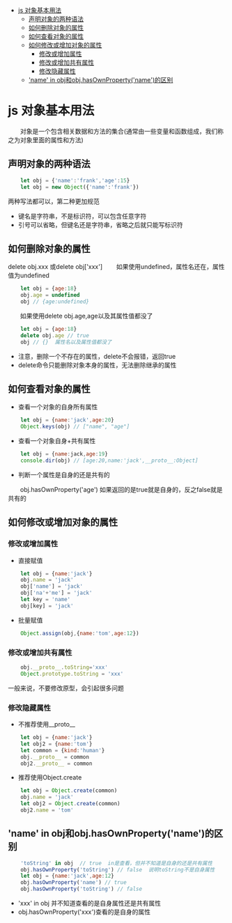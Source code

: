 - [js 对象基本用法](#js-对象基本用法)
  - [声明对象的两种语法](#声明对象的两种语法)
  - [如何删除对象的属性](#如何删除对象的属性)
  - [如何查看对象的属性](#如何查看对象的属性)
  - [如何修改或增加对象的属性](#如何修改或增加对象的属性)
    - [修改或增加属性](#修改或增加属性)
    - [修改或增加共有属性](#修改或增加共有属性)
    - [修改隐藏属性](#修改隐藏属性)
  - ['name' in obj和obj.hasOwnProperty('name')的区别](#name-in-obj和objhasownpropertyname的区别)


# js 对象基本用法

　　对象是一个包含相关数据和方法的集合(通常由一些变量和函数组成，我们称之为对象里面的属性和方法)

## 声明对象的两种语法
```javascript
    let obj = {'name':'frank','age':15}
    let obj = new Object({'name':'frank'})
```
两种写法都可以，第二种更加规范
* 键名是字符串，不是标识符，可以包含任意字符
* 引号可以省略，但键名还是字符串，省略之后就只能写标识符

## 如何删除对象的属性
delete obj.xxx 或delete obj['xxx']
　　如果使用undefined，属性名还在，属性值为undefined
```javascript
    let obj = {age:18}
    obj.age = undefined
    obj // {age:undefined}
```
　　如果使用delete obj.age,age以及其属性值都没了
```javascript
    let obj = {age:18}
    delete obj.age // true
    obj // {}  属性名以及属性值都没了
```
* 注意，删除一个不存在的属性，delete不会报错，返回true
* delete命令只能删除对象本身的属性，无法删除继承的属性

## 如何查看对象的属性
* 查看一个对象的自身所有属性
```javascript
    let obj = {name:'jack',age:20}
    Object.keys(obj) // ["name", "age"]
```

* 查看一个对象自身+共有属性
```javascript
    let obj = {name:jack,age:19}
    console.dir(obj) // [age:20,name:'jack',__proto__:Object]
```

* 判断一个属性是自身的还是共有的

　　obj.hasOwnProperty('age')
如果返回的是true就是自身的，反之false就是共有的


## 如何修改或增加对象的属性
### 修改或增加属性
* 直接赋值
```javascript
    let obj = {name:'jack'}
    obj.name = 'jack'
    obj['name'] = 'jack'
    obj['na'+'me'] = 'jack'
    let key = 'name'
    obj[key] = 'jack'
```
* 批量赋值
```javascript
    Object.assign(obj,{name:'tom',age:12})
```
### 修改或增加共有属性
```javascript
    obj.__proto__.toString='xxx'
    Object.prototype.toString = 'xxx'
```
一般来说，不要修改原型，会引起很多问题

### 修改隐藏属性
* 不推荐使用__proto__
```javascript
    let obj = {name:'jack'}
    let obj2 = {name:'tom'}
    let common = {kind:'human'}
    obj.__proto__ = common
    obj2.__proto__ = common
```
* 推荐使用Object.create
```javascript
    let obj = Object.create(common)
    obj.name = 'jack'
    let obj2 = Object.create(common)
    obj2.name = 'tom'
```

## 'name' in obj和obj.hasOwnProperty('name')的区别
```javascript
    'toString' in obj  // true  in是查看，但并不知道是自身的还是共有属性
    obj.hasOwnProperty('toString') // false  说明toString不是自身属性
    let obj = {name:'jack',age:12}
    obj.hasOwnProperty('name') // true
    obj.hasOwnProperty('toString') // false
```
* 'xxx' in obj 并不知道查看的是自身属性还是共有属性
* obj.hasOwnProperty('xxx')查看的是自身的属性